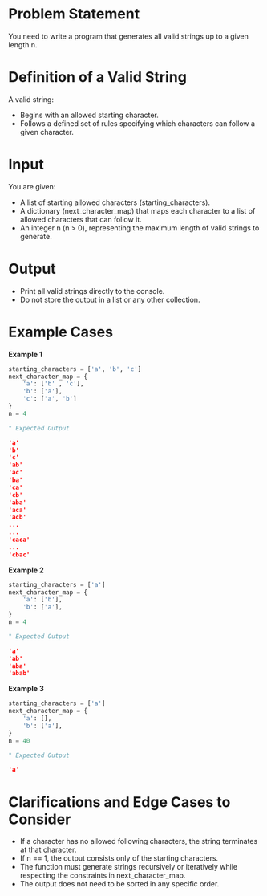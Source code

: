 # Problem Statement

You need to write a program that generates all valid strings up to a given length n.

# Definition of a Valid String

A valid string:

- Begins with an allowed starting character.
- Follows a defined set of rules specifying which characters can follow a given character.

# Input

You are given:

- A list of starting allowed characters (starting_characters).
- A dictionary (next_character_map) that maps each character to a list of allowed characters that can follow it.
- An integer n (n > 0), representing the maximum length of valid strings to generate.

# Output

- Print all valid strings directly to the console.
- Do not store the output in a list or any other collection.

# Example Cases

**Example 1**

```python
starting_characters = ['a', 'b', 'c']
next_character_map = {
    'a': ['b' , 'c'],
    'b': ['a'],
    'c': ['a', 'b']
}
n = 4

" Expected Output

'a'
'b'
'c'
'ab'
'ac'
'ba'
'ca'
'cb'
'aba'
'aca'
'acb'
...
...
'caca'
...
'cbac'
```

**Example 2**

```python
starting_characters = ['a']
next_character_map = {
    'a': ['b'],
    'b': ['a'],
}
n = 4

" Expected Output

'a'
'ab'
'aba'
'abab'

```

**Example 3**

```python
starting_characters = ['a']
next_character_map = {
    'a': [],
    'b': ['a'],
}
n = 40

" Expected Output

'a'
```

# Clarifications and Edge Cases to Consider

- If a character has no allowed following characters, the string terminates at that character.
- If n == 1, the output consists only of the starting characters.
- The function must generate strings recursively or iteratively while respecting the constraints in next_character_map.
- The output does not need to be sorted in any specific order.